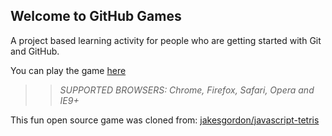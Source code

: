 ## Welcome to GitHub Games

A project based learning activity for people who are getting started with Git and GitHub.

You can play the game [here](https://juliawkiwi.github.io/github-games/)

>> _*SUPPORTED BROWSERS*: Chrome, Firefox, Safari, Opera and IE9+_

This fun open source game was cloned from: [jakesgordon/javascript-tetris](https://github.com/jakesgordon/javascript-tetris)
